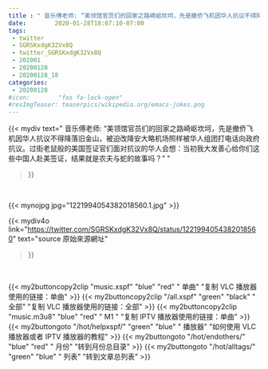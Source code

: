 ```yaml
---
title : " 音乐傅老师: “美领馆官员们的回家之路崎岖坎坷，先是撤侨飞机因华人抗议不得降落旧金山，被迫改降安大略机场照样被华人组团打电话向政府抗议。过街老鼠般的美国签证官们面对抗议的华人会想：当初我大发善心给你们这些中国人赴美签证，结果就是农夫与蛇的故事吗？”  "
date:        2020-01-28T18:07:10-07:00
tags:
 - twitter
 - SGRSKxdgK32Vx8Q
 - twitter_SGRSKxdgK32Vx8Q
 - 202001
 - 20200128
 - 20200128_18
categories:
 - 20200128
#icon:        "fas fa-lock-open"
#resImgTeaser: teaserpics/wikipedia.org/emacs-jokes.png
---
```


{{< mydiv text=" 音乐傅老师: “美领馆官员们的回家之路崎岖坎坷，先是撤侨飞机因华人抗议不得降落旧金山，被迫改降安大略机场照样被华人组团打电话向政府抗议。过街老鼠般的美国签证官们面对抗议的华人会想：当初我大发善心给你们这些中国人赴美签证，结果就是农夫与蛇的故事吗？”  "
>}}
<br>


 {{< mynojpg jpg="1221994054382018560.1.jpg" >}}<br> 



{{< mydiv4o link="https://twitter.com/SGRSKxdgK32Vx8Q/status/1221994054382018560"
text="source 原始來源網址"
>}}


<br>

{{< my2buttoncopy2clip "music.xspf"        "blue"   "red"    " 单曲"  "复制 VLC 播放器使用的链接：单曲" >}} {{< my2buttoncopy2clip "/all.xspf"         "green"  "black"  " 全部"  "复制 VLC 播放器使用的链接：全部" >}} {{< my2buttoncopy2clip "music.m3u8"        "blue"   "red"    " M1 "    "复制 IPTV 播放器使用的链接：单曲" >}} {{< my2buttongoto      "/hot/helpxspf/"    "green"  "blue"   " 播放器" "如何使用 VLC 播放器或者 IPTV 播放器的教程" >}} {{< my2buttongoto      "/hot/endothers/"   "blue"   "red"    " 月份"   "转到月份总目录" >}} {{< my2buttongoto      "/hot/alltags/"     "green"  "blue"   " 列表"   "转到文章总列表" >}} 
